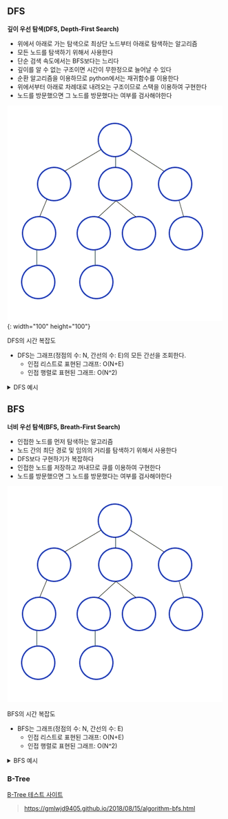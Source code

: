 ## DFS

**깊이 우선 탐색(DFS, Depth-First Search)**

- 위에서 아래로 가는 탐색으로 최상단 노드부터 아래로 탐색하는 알고리즘
- 모든 노드를 탐색하기 위해서 사용한다
- 단순 검색 속도에서는 BFS보다는 느리다
- 깊이를 알 수 없는 구조이면 시간이 무한정으로 늘어날 수 있다
- 순환 알고리즘을 이용하므로 python에서는 재귀함수를 이용한다
- 위에서부터 아래로 차례대로 내려오는 구조이므로 스택을 이용하여 구현한다
- 노드를 방문했으면 그 노드를 방문했다는 여부를 검사해야한다

![](https://github.com/knotted-developers/Computer-science/blob/333fa1732df10ece205c737bf4a320bb8cc58cac/Algorithm/Images/DFS.gif){: width="100" height="100"}

DFS의 시간 복잡도

- DFS는 그래프(정점의 수: N, 간선의 수: E)의 모든 간선을 조회한다.
  - 인접 리스트로 표현된 그래프: O(N+E)
  - 인접 행렬로 표현된 그래프: O(N^2)

<details>
<summary>DFS 예시</summary>
<div markdown="1">

```python

graph = [
  [],
  [2,3,4],
  [1],
  [1,5,6],
  [1],
  [3],
  [3]
]

visited = [False]*9

def dfs(graph, v , visited):
  visited[v] = True
  print(v , end=" ")
  for i in graph[v]:
    if not visited[i]:
      dfs(graph, i, visited)

dfs(graph, 1, visited)

1 2 3 5 6 4

```

</div>
</details>

## BFS

**너비 우선 탐색(BFS, Breath-First Search)**

- 인접한 노드를 먼저 탐색하는 알고리즘
- 노드 간의 최단 경로 및 임의의 거리를 탐색하기 위해서 사용한다
- DFS보다 구현하기가 복잡하다
- 인접한 노드를 저장하고 꺼내므로 큐를 이용하여 구현한다
- 노드를 방문했으면 그 노드를 방문했다는 여부를 검사해야한다

![](https://github.com/knotted-developers/Computer-science/blob/333fa1732df10ece205c737bf4a320bb8cc58cac/Algorithm/Images/BFS.gif)

BFS의 시간 복잡도

- BFS는 그래프(정점의 수: N, 간선의 수: E)
  - 인접 리스트로 표현된 그래프: O(N+E)
  - 인접 행렬로 표현된 그래프: O(N^2)

<details>
<summary>BFS 예시</summary>
<div markdown="1">

```python
from collections import deque

graph = [
  [],
  [2,3,4],
  [1],
  [1,5,6],
  [1],
  [3],
  [3]
]

visited = [False]*9

def bfs(graph, v, visited):
  visited[v] = True
  queue = deque([v])

  while queue:
    v = queue.popleft()
    print(v, end=" ")
    for i in graph[v]:
      if not visited[i]:
        queue.append(i)
        visited[i] = True

bfs(graph, 1, visited)

1 2 3 4 5 6
```

</div>
</details>

### B-Tree

[B-Tree 테스트 사이트](https://www.cs.usfca.edu/~galles/visualization/BTree.html)

> https://gmlwjd9405.github.io/2018/08/15/algorithm-bfs.html

